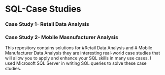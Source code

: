 # SQL-Case Studies

### Case Study 1- Retail Data Analysis
### Case Study 2- Mobile Masnufacturer Analysis
This repository contains solutions for #Retail Data Analysis and # Mobile Manufacturer Data Analysis they are interesting real-world case studies that will allow you to apply and enhance your SQL skills in many use cases. I used Microsoft SQL Server in writing SQL queries to solve these case studies.
